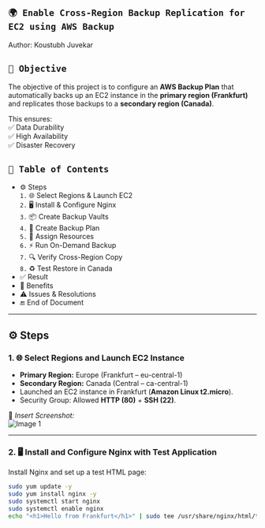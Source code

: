 ## `🌍 Enable Cross-Region Backup Replication for EC2 using AWS Backup`

Author: Koustubh Juvekar
## `🎯 Objective`  
The objective of this project is to configure an **AWS Backup Plan** that automatically backs up an EC2 instance in the **primary region (Frankfurt)** and replicates those backups to a **secondary region (Canada)**.  

This ensures:  
✅ Data Durability  
✅ High Availability  
✅ Disaster Recovery  


## `📑 Table of Contents`
- ⚙️ Steps  
  `1.` 🌐 Select Regions & Launch EC2  
  `2.` 🖥️ Install & Configure Nginx  
  `3.` 📦 Create Backup Vaults  
  `4.` 📝 Create Backup Plan  
  `5.` 🔗 Assign Resources  
  `6.` ⚡ Run On-Demand Backup  
  `7.` 🔍 Verify Cross-Region Copy  
  `8.` ♻️ Test Restore in Canada  
- ✅     Result  
- 🌟 Benefits  
- ⚠️ Issues & Resolutions  
- 🔚 End of Document


---

## ⚙️ Steps  

### 1. 🌐 Select Regions and Launch EC2 Instance
- **Primary Region:** Europe (Frankfurt – eu-central-1)  
- **Secondary Region:** Canada (Central – ca-central-1)  
- Launched an EC2 instance in Frankfurt (**Amazon Linux t2.micro**).  
- Security Group: Allowed **HTTP (80)** + **SSH (22)**.  

📸 *Insert Screenshot:*  
![Image 1](path/to/image1.png)  

---

### 2. 🖥️ Install and Configure Nginx with Test Application
Install Nginx and set up a test HTML page:  
```bash
sudo yum update -y
sudo yum install nginx -y
sudo systemctl start nginx
sudo systemctl enable nginx
echo "<h1>Hello from Frankfurt</h1>" | sudo tee /usr/share/nginx/html/test.html

